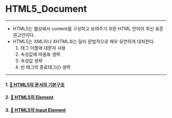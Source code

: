 # HTML5_Document

---
- HTML5는 웹상에서 content를 구성하고 보여주기 위한 HTML 언어의 최신 표준 권고안이다.
- HTML5는 XML이나 XHTML과는 달리 문법적으로 매우 유연하게 대처한다.
    1. 태그 이름에 대문자 사용
    2. 속성값에 따옴표 생략
    3. 속성값 생략
    4. 빈 태그의 종료태그(/) 생략
---

#### 1. [🚗 HTML5의 문서의 기본구조](https://github.com/leehosu/WebStudy/blob/master/HTML5/summary/HTML5_summary.md)

#### 2. [🚎 HTML5의 Element](https://github.com/leehosu/WebStudy/blob/master/HTML5/element/HTML5_element.md)

#### 3. [🚚 HTML5의 Input Element](https://github.com/leehosu/WebStudy/blob/master/HTML5/element/HTML5_inputElement.md)
